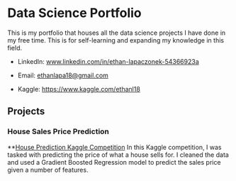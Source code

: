 # Data Science Portfolio

This is my portfolio that houses all the data science projects I have done in my free time. This is for self-learning and expanding my knowledge in this field. 

* LinkedIn: www.linkedin.com/in/ethan-lapaczonek-54366923a
  
* Email: ethanlapa18@gmail.com

* Kaggle: https://www.kaggle.com/ethanl18

## Projects

### House Sales Price Prediction
**[House Prediction Kaggle Competition](https://github.com/ethan-lapo/House-Prediction-Kaggle-Competition.git)
In this Kaggle competition, I was tasked with predicting the price of what a house sells for. I cleaned the data and used a Gradient Boosted Regression model to predict the sales price given a number of features. 
